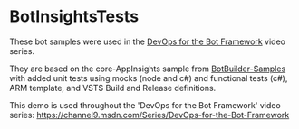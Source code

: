 # BotInsightsTests

These bot samples were used in the [DevOps for the Bot Framework](https://channel9.msdn.com/Series/DevOps-for-the-Bot-Framework) video series.

They are based on the core-AppInsights sample from [BotBuilder-Samples](http://github.com/botbuilder-samples) with added unit tests using mocks (node and c#) and functional tests (c#), ARM template, and VSTS Build and Release definitions.

This demo is used throughout the 'DevOps for the Bot Framework' video series:
https://channel9.msdn.com/Series/DevOps-for-the-Bot-Framework
